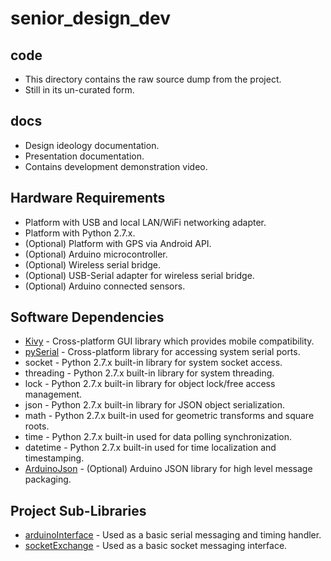 # senior_design_dev

## code  
- This directory contains the raw source dump from the project.
- Still in its un-curated form.

## docs  
- Design ideology documentation.
- Presentation documentation.
- Contains development demonstration video.

## Hardware Requirements
- Platform with USB and local LAN/WiFi networking adapter.
- Platform with Python 2.7.x.
- (Optional) Platform with GPS via Android API.
- (Optional) Arduino microcontroller.
- (Optional) Wireless serial bridge.
- (Optional) USB-Serial adapter for wireless serial bridge.
- (Optional) Arduino connected sensors.

## Software Dependencies
- [Kivy](https://kivy.org/#home) - Cross-platform GUI library which provides mobile compatibility.
- [pySerial](https://github.com/pyserial/pyserial) - Cross-platform library for accessing system serial ports.
- socket - Python 2.7.x built-in library for system socket access.
- threading - Python 2.7.x built-in library for system threading.
- lock - Python 2.7.x built-in library for object lock/free access management.
- json - Python 2.7.x built-in library for JSON object serialization.
- math - Python 2.7.x built-in used for geometric transforms and square roots.
- time - Python 2.7.x built-in used for data polling synchronization.
- datetime - Python 2.7.x built-in used for time localization and timestamping.
- [ArduinoJson](https://github.com/bblanchon/ArduinoJson) - (Optional) Arduino JSON library for high level message packaging.

## Project Sub-Libraries
- [arduinoInterface](https://github.com/br382/arduinoInterface) - Used as a basic serial messaging and timing handler.
- [socketExchange](https://github.com/br382/socketExchange) - Used as a basic socket messaging interface.